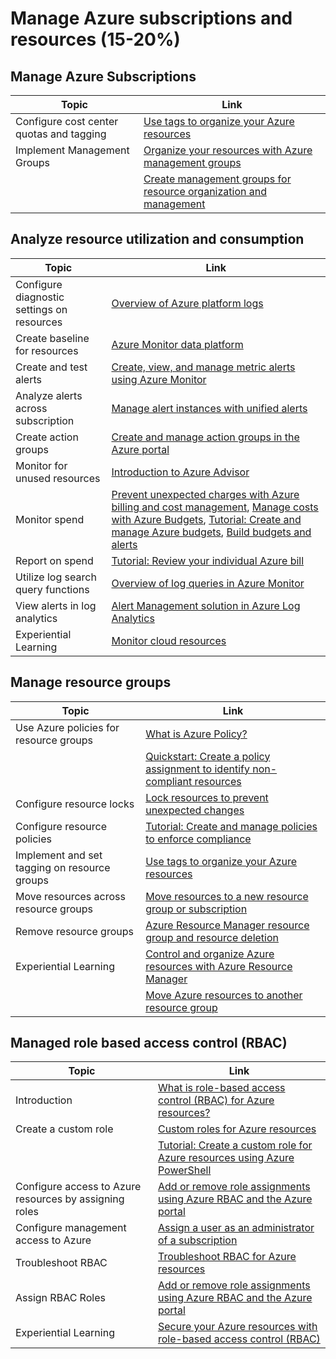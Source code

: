 # Manage Azure subscriptions and resources (15-20%)

## Manage Azure Subscriptions

| Topic | Link |
| - | - |
|Configure cost center quotas and tagging| [Use tags to organize your Azure resources](<https://docs.microsoft.com/en-us/azure/azure-resource-manager/management/tag-resources>)
|Implement Management Groups|[Organize your resources with Azure management groups](<https://docs.microsoft.com/en-us/azure/governance/management-groups/overview>)
| |[Create management groups for resource organization and management](<https://docs.microsoft.com/en-us/azure/governance/management-groups/create>)

## Analyze resource utilization and consumption

| Topic | Link |
| - | - |
|Configure diagnostic settings on resources |[Overview of Azure platform logs](<https://docs.microsoft.com/en-us/azure/monitoring-and-diagnostics/monitoring-overview-of-diagnostic-logs>)
|Create baseline for resources |[Azure Monitor data platform](<https://docs.microsoft.com/en-us/azure/monitoring/monitoring-data-collection>)
|Create and test alerts |[Create, view, and manage metric alerts using Azure Monitor](<https://docs.microsoft.com/en-us/azure/monitoring-and-diagnostics/monitor-alerts-unified-usage>)
|Analyze alerts across subscription|[Manage alert instances with unified alerts](<https://docs.microsoft.com/en-us/azure/monitoring-and-diagnostics/monitoring-alerts-managing-alert-instances>)
|Create action groups|[Create and manage action groups in the Azure portal](<https://docs.microsoft.com/en-us/azure/monitoring-and-diagnostics/monitoring-action-groups>)
Monitor for unused resources |[Introduction to Azure Advisor](<https://docs.microsoft.com/en-us/azure/advisor/advisor-overview>)
Monitor spend |[Prevent unexpected charges with Azure billing and cost management](<https://docs.microsoft.com/en-us/azure/cost-management-billing/manage/getting-started>), [Manage costs with Azure Budgets](https://docs.microsoft.com/en-us/azure/cost-management-billing/manage/cost-management-budget-scenario), [Tutorial: Create and manage Azure budgets](https://docs.microsoft.com/en-us/azure/cost-management-billing/costs/tutorial-acm-create-budgets), [Build budgets and alerts](https://docs.microsoft.com/en-us/learn/modules/analyze-costs-create-budgets-azure-cost-management/5-build-budgets-alerts)
|Report on spend |[Tutorial: Review your individual Azure bill](<https://docs.microsoft.com/en-us/azure/billing/billing-understand-your-bill>)
|Utilize log search query functions |[Overview of log queries in Azure Monitor](<https://docs.microsoft.com/en-us/azure/log-analytics/log-analytics-queries>)
|View alerts in log analytics |[Alert Management solution in Azure Log Analytics](<https://docs.microsoft.com/en-us/azure/log-analytics/log-analytics-solution-alert-management>)
|Experiential Learning |[Monitor cloud resources](https://docs.microsoft.com/en-us/learn/modules/cmu-monitor-cloud-resources/)

## Manage resource groups

| Topic | Link |
| - | - |
|Use Azure policies for resource groups|[What is Azure Policy?](<https://docs.microsoft.com/en-us/azure/governance/policy/overview>)
| |[Quickstart: Create a policy assignment to identify non-compliant resources](<https://docs.microsoft.com/en-us/azure/governance/policy/assign-policy-portal>)
|Configure resource locks|[Lock resources to prevent unexpected changes](<https://docs.microsoft.com/en-us/azure/azure-resource-manager/management/lock-resources>)
|Configure resource policies|[Tutorial: Create and manage policies to enforce compliance](<https://docs.microsoft.com/en-us/azure/governance/policy/tutorials/create-and-manage>)
|Implement and set tagging on resource groups|[Use tags to organize your Azure resources](<https://docs.microsoft.com/en-us/azure/azure-resource-manager/management/tag-resources>)
|Move resources across resource groups|[Move resources to a new resource group or subscription](<https://docs.microsoft.com/en-us/azure/azure-resource-manager/management/move-resource-group-and-subscription>)
|Remove resource groups|[Azure Resource Manager resource group and resource deletion](<https://docs.microsoft.com/en-us/azure/azure-resource-manager/management/delete-resource-group?tabs=azure-powershell>)
|Experiential Learning|[Control and organize Azure resources with Azure Resource Manager](https://docs.microsoft.com/en-us/learn/modules/control-and-organize-with-azure-resource-manager/)
| |[Move Azure resources to another resource group](https://docs.microsoft.com/en-us/learn/modules/move-azure-resources-another-resource-group/)

## Managed role based access control (RBAC)

| Topic | Link |
| - | - |
|Introduction|[What is role-based access control (RBAC) for Azure resources?](https://docs.microsoft.com/en-us/azure/role-based-access-control/overview)
|Create a custom role|[Custom roles for Azure resources](https://docs.microsoft.com/en-us/azure/role-based-access-control/custom-roles)
| |[Tutorial: Create a custom role for Azure resources using Azure PowerShell](https://docs.microsoft.com/en-us/azure/role-based-access-control/tutorial-custom-role-powershell)
|Configure access to Azure resources by assigning roles|[Add or remove role assignments using Azure RBAC and the Azure portal](https://docs.microsoft.com/en-us/azure/role-based-access-control/role-assignments-portal)
|Configure management access to Azure|[Assign a user as an administrator of a subscription](https://docs.microsoft.com/en-us/azure/role-based-access-control/role-assignments-portal#assign-a-user-as-an-administrator-of-a-subscription)
|Troubleshoot RBAC|[Troubleshoot RBAC for Azure resources](https://docs.microsoft.com/en-us/azure/role-based-access-control/troubleshooting)
|Assign RBAC Roles|[Add or remove role assignments using Azure RBAC and the Azure portal](https://docs.microsoft.com/en-us/azure/role-based-access-control/role-assignments-portal)
|Experiential Learning|[Secure your Azure resources with role-based access control (RBAC)](https://docs.microsoft.com/en-us/learn/modules/secure-azure-resources-with-rbac/)
